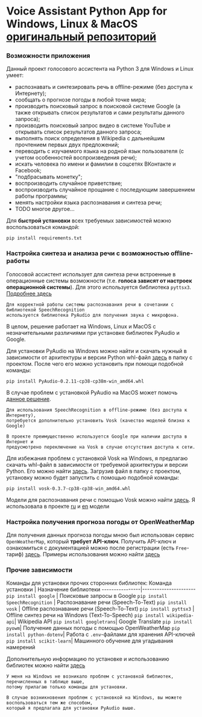 # Voice Assistant Python App for Windows, Linux & MacOS [оригинальный репозиторий](https://github.com/EnjiRouz/Voice-Assistant-App)
### Возможности приложения
Данный проект голосового ассистента на Python 3 для Windows и Linux умеет:
* распознавать и синтезировать речь в offline-режиме (без доступа к Интернету);
* сообщать о прогнозе погоды в любой точке мира;
* производить поисковый запрос в поисковой системе Google
  (а также открывать список результатов и сами результаты данного запроса);
* производить поисковый запрос видео в системе YouTube и открывать список результатов данного запроса;
* выполнять поиск определения в Wikipedia c дальнейшим прочтением первых двух предложений;
* переводить с изучаемого языка на родной язык пользователя (с учетом особенностей воспроизведения речи);
* искать человека по имени и фамилии в соцсетях ВКонтакте и Facebook;
* "подбрасывать монетку";
* воспроизводить случайное приветствие;
* воспроизводить случайное прощание с последующим завершением работы программы;
* менять настройки языка распознавания и синтеза речи;
* TODO многое другое...

Для **быстрой установки** всех требуемых зависимостей можно воспользоваться командой:

`pip install requirements.txt`

### Настройка синтеза и анализа речи с возможностью offline-работы
Голосовой ассистент использует для синтеза речи встроенные в операционные системы возможности
(т.е. **голоса зависят от настроек операционной системы**). Для этого используется библиотека `pyttsx3`. [Подробнее здесь](https://github.com/nateshmbhat/pyttsx3)

    Для корректной работы системы распознавания речи в сочетании с библиотекой SpeechRecognition
    используется библиотека PyAudio для получения звука с микрофона.

В целом, решение работает на Windows, Linux и MacOS с незначительными различиями при установке библиотек PyAudio и Google.

Для установки PyAudio на Windows можно найти и скачать нужный в зависимости от архитектуры и версии Python whl-файл [здесь](https://www.lfd.uci.edu/~gohlke/pythonlibs/#pyaudio) в папку с проектом. После чего его можно установить при помощи подобной команды:

`pip install PyAudio-0.2.11-cp38-cp38m-win_amd64.whl`

В случае проблем с установкой PyAudio на MacOS может помочь [данное решение](https://stackoverflow.com/questions/33851379/pyaudio-installation-on-mac-python-3).

    Для использования SpeechRecognition в offline-режиме (без доступа к Интернету), 
    потребуется дополнительно установить Vosk (качество моделей близко к Google)
    
    В проекте преимущественно используется Google при наличии доступа в Интернет и
    предусмотрено переключение на Vosk в случае отсутствия доступа к сети.

Для избежания проблем с установкой Vosk на Windows, я предлагаю скачать whl-файл в зависимости от требуемой архитектуры и версии Python. Его можно найти [здесь](https://github.com/alphacep/vosk-api/releases/). Загрузив файл в папку с проектом, установку можно будет запустить с помощью подобной команды: 

`pip install vosk-0.3.7-cp38-cp38-win_amd64.whl`

Модели для распознавания речи с помощью Vosk можно найти [здесь](https://alphacephei.com/vosk/models). Я использовала в проекте [ru](https://alphacephei.com/vosk/models/vosk-model-small-ru-0.4.zip) и [en](http://alphacephei.com/vosk/models/vosk-model-small-en-us-0.4.zip) модели

### Настройка получения прогноза погоды от OpenWeatherMap
Для получения данных прогноза погоды мною был использован сервис `OpenWeatherMap`, который **требует API-ключ**.
Получить API-ключ и ознакомиться с документацией можно после регистрации (есть `Free`-тариф) [здесь](https://openweathermap.org/).
Примеры использования можно найти [здесь](https://pyowm.readthedocs.io/en/latest/v3/code-recipes.html)


### Прочие зависимости
Команды для установки прочих сторонних библиотек:
Команда установки  | Назначение библиотеки
----------------|----------------------
`pip install google`       | Поисковые запросы в Google
`pip install SpeechRecognition`       | Распознавание речи (Speech-To-Text)
`pip install vosk`       | Offline распознавание речи (Speech-To-Text)
`pip install pyttsx3`   | Offline синтез речи на Windows (Text-To-Speech)
`pip install wikipedia-api`| Wikipedia API
`pip install googletrans`| Google Translate
`pip install pyowm`| Получение данных погоды с помощью OpenWeatherMap
`pip install python-dotenv`| Работа с `.env`-файлами для хранения API-ключей
`pip install scikit-learn`| Машинного обучение для угадывания намерений

Дополнительную информацию по установке и использованию библиотек можно найти [здесь](https://pypi.org/)

    У меня на Windows не возникало проблем с установкой библиотек, перечисленных в таблице выше, 
    потому прилагаю только команды для установки.
    
    В случае возникновения проблем с установкой на Windows, вы можете воспользоваться тем же способом, 
    который я предлагала для установки PyAudio выше.
